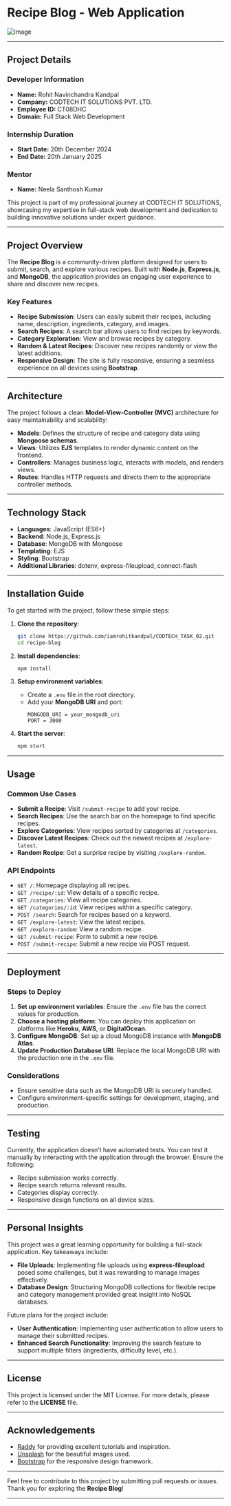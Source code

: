 # **Recipe Blog - Web Application**

![image](https://github.com/user-attachments/assets/c1625c50-d3de-4635-95a9-fa1154f81af2)

---

## **Project Details**  

### Developer Information  
- **Name:** Rohit Navinchandra Kandpal  
- **Company:** CODTECH IT SOLUTIONS PVT. LTD.  
- **Employee ID:** CT08DHC  
- **Domain:** Full Stack Web Development  

### Internship Duration  
- **Start Date:** 20th December 2024  
- **End Date:** 20th January 2025  

### Mentor  
- **Name:** Neela Santhosh Kumar  

This project is part of my professional journey at CODTECH IT SOLUTIONS, showcasing my expertise in full-stack web development and dedication to building innovative solutions under expert guidance.  

---

## **Project Overview**
The **Recipe Blog** is a community-driven platform designed for users to submit, search, and explore various recipes. Built with **Node.js**, **Express.js**, and **MongoDB**, the application provides an engaging user experience to share and discover new recipes.

### **Key Features**
- **Recipe Submission**: Users can easily submit their recipes, including name, description, ingredients, category, and images.
- **Search Recipes**: A search bar allows users to find recipes by keywords.
- **Category Exploration**: View and browse recipes by category.
- **Random & Latest Recipes**: Discover new recipes randomly or view the latest additions.
- **Responsive Design**: The site is fully responsive, ensuring a seamless experience on all devices using **Bootstrap**.

---

## **Architecture**

The project follows a clean **Model-View-Controller (MVC)** architecture for easy maintainability and scalability:

- **Models**: Defines the structure of recipe and category data using **Mongoose schemas**.
- **Views**: Utilizes **EJS** templates to render dynamic content on the frontend.
- **Controllers**: Manages business logic, interacts with models, and renders views.
- **Routes**: Handles HTTP requests and directs them to the appropriate controller methods.

---

## **Technology Stack**

- **Languages**: JavaScript (ES6+)
- **Backend**: Node.js, Express.js
- **Database**: MongoDB with Mongoose
- **Templating**: EJS
- **Styling**: Bootstrap
- **Additional Libraries**: dotenv, express-fileupload, connect-flash

---

## **Installation Guide**

To get started with the project, follow these simple steps:

1. **Clone the repository**:
   ```bash
   git clone https://github.com/iamrohitkandpal/CODTECH_TASK_02.git
   cd recipe-blog
   ```
   
2. **Install dependencies**:
   ```bash
   npm install
   ```
   
3. **Setup environment variables**:
   - Create a `.env` file in the root directory.
   - Add your **MongoDB URI** and port:
     ```properties
     MONGODB_URI = your_mongodb_uri
     PORT = 3000
     ```

4. **Start the server**:
   ```bash
   npm start
   ```

---

## **Usage**

### **Common Use Cases**
- **Submit a Recipe**: Visit `/submit-recipe` to add your recipe.
- **Search Recipes**: Use the search bar on the homepage to find specific recipes.
- **Explore Categories**: View recipes sorted by categories at `/categories`.
- **Discover Latest Recipes**: Check out the newest recipes at `/explore-latest`.
- **Random Recipe**: Get a surprise recipe by visiting `/explore-random`.

### **API Endpoints**
- `GET /`: Homepage displaying all recipes.
- `GET /recipe/:id`: View details of a specific recipe.
- `GET /categories`: View all recipe categories.
- `GET /categories/:id`: View recipes within a specific category.
- `POST /search`: Search for recipes based on a keyword.
- `GET /explore-latest`: View the latest recipes.
- `GET /explore-random`: View a random recipe.
- `GET /submit-recipe`: Form to submit a new recipe.
- `POST /submit-recipe`: Submit a new recipe via POST request.

---

## **Deployment**

### **Steps to Deploy**
1. **Set up environment variables**: Ensure the `.env` file has the correct values for production.
2. **Choose a hosting platform**: You can deploy this application on platforms like **Heroku**, **AWS**, or **DigitalOcean**.
3. **Configure MongoDB**: Set up a cloud MongoDB instance with **MongoDB Atlas**.
4. **Update Production Database URI**: Replace the local MongoDB URI with the production one in the `.env` file.

### **Considerations**
- Ensure sensitive data such as the MongoDB URI is securely handled.
- Configure environment-specific settings for development, staging, and production.

---

## **Testing**

Currently, the application doesn’t have automated tests. You can test it manually by interacting with the application through the browser. Ensure the following:
- Recipe submission works correctly.
- Recipe search returns relevant results.
- Categories display correctly.
- Responsive design functions on all device sizes.

---

## **Personal Insights**

This project was a great learning opportunity for building a full-stack application. Key takeaways include:
- **File Uploads**: Implementing file uploads using **express-fileupload** posed some challenges, but it was rewarding to manage images effectively.
- **Database Design**: Structuring MongoDB collections for flexible recipe and category management provided great insight into NoSQL databases.
  
Future plans for the project include:
- **User Authentication**: Implementing user authentication to allow users to manage their submitted recipes.
- **Enhanced Search Functionality**: Improving the search feature to support multiple filters (ingredients, difficulty level, etc.).

---

## **License**

This project is licensed under the MIT License. For more details, please refer to the **LICENSE** file.

---

## **Acknowledgements**

- [Raddy](https://www.raddy.dev) for providing excellent tutorials and inspiration.
- [Unsplash](https://unsplash.com) for the beautiful images used.
- [Bootstrap](https://getbootstrap.com) for the responsive design framework.

---

Feel free to contribute to this project by submitting pull requests or issues. Thank you for exploring the **Recipe Blog**!

---
